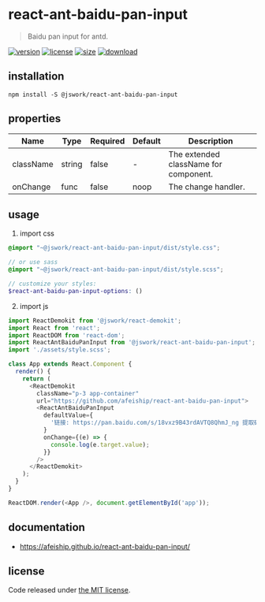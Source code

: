 # react-ant-baidu-pan-input
> Baidu pan input for antd.

[![version][version-image]][version-url]
[![license][license-image]][license-url]
[![size][size-image]][size-url]
[![download][download-image]][download-url]

## installation
```shell
npm install -S @jswork/react-ant-baidu-pan-input
```

## properties
| Name      | Type   | Required | Default | Description                           |
| --------- | ------ | -------- | ------- | ------------------------------------- |
| className | string | false    | -       | The extended className for component. |
| onChange  | func   | false    | noop    | The change handler.                   |


## usage
1. import css
  ```scss
  @import "~@jswork/react-ant-baidu-pan-input/dist/style.css";

  // or use sass
  @import "~@jswork/react-ant-baidu-pan-input/dist/style.scss";

  // customize your styles:
  $react-ant-baidu-pan-input-options: ()
  ```
2. import js
  ```js
  import ReactDemokit from '@jswork/react-demokit';
  import React from 'react';
  import ReactDOM from 'react-dom';
  import ReactAntBaiduPanInput from '@jswork/react-ant-baidu-pan-input';
  import './assets/style.scss';

  class App extends React.Component {
    render() {
      return (
        <ReactDemokit
          className="p-3 app-container"
          url="https://github.com/afeiship/react-ant-baidu-pan-input">
          <ReactAntBaiduPanInput
            defaultValue={
              '链接: https://pan.baidu.com/s/18vxz9B43rdAVTQ8QhmJ_ng 提取码: 1goo'
            }
            onChange={(e) => {
              console.log(e.target.value);
            }}
          />
        </ReactDemokit>
      );
    }
  }

  ReactDOM.render(<App />, document.getElementById('app'));

  ```

## documentation
- https://afeiship.github.io/react-ant-baidu-pan-input/


## license
Code released under [the MIT license](https://github.com/afeiship/react-ant-baidu-pan-input/blob/master/LICENSE.txt).

[version-image]: https://img.shields.io/npm/v/@jswork/react-ant-baidu-pan-input
[version-url]: https://npmjs.org/package/@jswork/react-ant-baidu-pan-input

[license-image]: https://img.shields.io/npm/l/@jswork/react-ant-baidu-pan-input
[license-url]: https://github.com/afeiship/react-ant-baidu-pan-input/blob/master/LICENSE.txt

[size-image]: https://img.shields.io/bundlephobia/minzip/@jswork/react-ant-baidu-pan-input
[size-url]: https://github.com/afeiship/react-ant-baidu-pan-input/blob/master/dist/react-ant-baidu-pan-input.min.js

[download-image]: https://img.shields.io/npm/dm/@jswork/react-ant-baidu-pan-input
[download-url]: https://www.npmjs.com/package/@jswork/react-ant-baidu-pan-input
